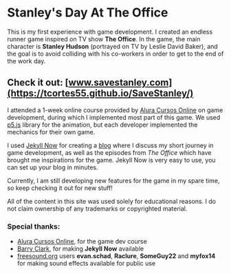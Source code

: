 # Stanley's Day At The Office

This is my first experience with game development. I created an endless runner game inspired on TV show **The Office**. In the game, the main character is **Stanley Hudson** (portrayed on TV by Leslie David Baker), and the goal is to avoid colliding with his co-workers in order to get to the end of the work day.

## Check it out: [www.savestanley.com](https://tcortes55.github.io/SaveStanley/)

I attended a 1-week online course provided by [Alura Cursos Online](https://github.com/alura-cursos) on game development, during which I implemented most part of this game. We used [p5.js](https://p5js.org/) library for the animation, but each developer implemented the mechanics for their own game.

I used [Jekyll Now](https://github.com/barryclark/jekyll-now) for creating a [blog](https://tcortes55.github.io/SaveStanley/) where I discuss my short journey in game development, as well as the episodes from _The Office_ which have brought me inspirations for the game. Jekyll Now is very easy to use, you can set up your blog in minutes.

Currently, I am still developing new features for the game in my spare time, so keep checking it out for new stuff!

All of the content in this site was used solely for educational reasons. I do not claim ownership of any trademarks or copyrighted material.

### Special thanks:
- [Alura Cursos Online](https://github.com/alura-cursos), for the game dev course
- [Barry Clark](https://github.com/barryclark/jekyll-now), for making **Jekyll Now** available
- [freesound.org](https://freesound.org/) users **evan.schad**, **Raclure**, **SomeGuy22** and **myfox14** for making sound effects available for public use
